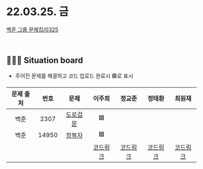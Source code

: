 # 22.03.25. 금

[백준 그룹 문제집/0325](https://www.acmicpc.net/group/workbook/view/13701/43612)

</br>

## 🧑🏽‍💻 Situation board
- 주어진 문제를 해결하고 코드 업로드 완료시 🟩로 표시

| 문제 출처   | 번호       | 문제      | 이주희  | 정교준  | 정태환  | 최원재  |
| :--------: | :--------: | :--------: | :--------: | :-------: | :-------: |  :-------: |
|백준|2307|[도로검문](https://www.acmicpc.net/problem/2307)  |   🟩   |      |   |      |
|백준|14950|[정복자](https://www.acmicpc.net/problem/10282)  |  🟩   |    |   |     |
||||  [코드링크](이주희/README.md) | [코드링크](정교준/README.md) | [코드링크](정태환/README.md) | [코드링크](최원재/README.md)  |
